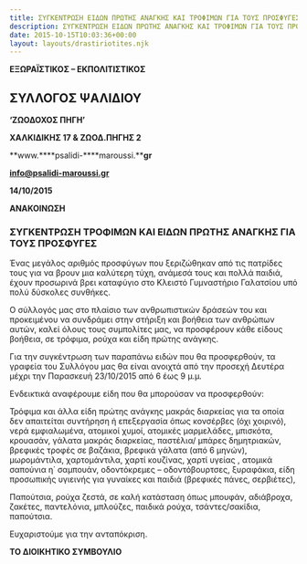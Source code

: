 ```yaml
---
title: ΣΥΓΚΕΝΤΡΩΣΗ ΕΙΔΩΝ ΠΡΩΤΗΣ ΑΝΑΓΚΗΣ ΚΑΙ ΤΡΟΦΙΜΩΝ ΓΙΑ ΤΟΥΣ ΠΡΟΣΦΥΓΕΣ
description: ΣΥΓΚΕΝΤΡΩΣΗ ΕΙΔΩΝ ΠΡΩΤΗΣ ΑΝΑΓΚΗΣ ΚΑΙ ΤΡΟΦΙΜΩΝ ΓΙΑ ΤΟΥΣ ΠΡΟΣΦΥΓΕΣ
date: 2015-10-15T10:03:36+00:00
layout: layouts/drastiriotites.njk
---
```


<!-- excerpt -->
**ΕΞΩΡΑΪΣΤΙΚΟΣ – ΕΚΠΟΛΙΤΙΣΤΙΚΟΣ**

##  ΣΥΛΛΟΓΟΣ ΨΑΛΙΔΙΟΥ

 **‘ΖΩΟΔΟΧΟΣ ΠΗΓΗ’**

**ΧΑΛΚΙΔΙΚΗΣ 17 &amp; ΖΩΟΔ.ΠΗΓΗΣ 2**

**www.****psalidi-****maroussi.****gr**

**info@psalidi-maroussi.gr**

 **14/10/2015**

**ΑΝΑΚΟΙΝΩΣΗ**

### ΣΥΓΚΕΝΤΡΩΣΗ ΤΡΟΦΙΜΩΝ ΚΑΙ ΕΙΔΩΝ ΠΡΩΤΗΣ ΑΝΑΓΚΗΣ ΓΙΑ ΤΟΥΣ ΠΡΟΣΦΥΓΕΣ

Ένας μεγάλος αριθμός προσφύγων που ξεριζώθηκαν από τις πατρίδες τους για να βρουν μια καλύτερη τύχη, ανάμεσά τους και πολλά παιδιά, έχουν προσωρινά βρει καταφύγιο στο Κλειστό Γυμναστήριο Γαλατσίου υπό πολύ δύσκολες συνθήκες.

Ο σύλλογός μας στο πλαίσιο των ανθρωπιστικών δράσεών του και προκειμένου να συνδράμει στην στήριξη και βοήθεια των ανθρώπων αυτών, καλεί όλους τους συμπολίτες μας, να προσφέρουν κάθε είδους βοήθεια, σε τρόφιμα, ρούχα και είδη πρώτης ανάγκης.


 Για την συγκέντρωση των παραπάνω ειδών που θα προσφερθούν, τα γραφεία του Συλλόγου μας θα είναι ανοιχτά από την προσεχή Δευτέρα μέχρι την Παρασκευή 23/10/2015 από 6 έως 9 μ.μ.

Ενδεικτικά αναφέρουμε είδη που θα μπορούσαν να προσφερθούν:

Τρόφιμα και άλλα είδη πρώτης ανάγκης μακράς διαρκείας για τα οποία δεν απαιτείται συντήρηση ή επεξεργασία όπως κονσέρβες (όχι χοιρινό), νερά εμφιαλωμένα, ατομικοί χυμοί, ατομικές μαρμελάδες, μπισκότα, κρουασάν, γάλατα μακράς διαρκείας, παστέλια/ μπάρες δημητριακών, βρεφικές τροφές σε βαζάκια, βρεφικά γάλατα (από 6 μηνών), μωρομάντιλα, χαρτομάντιλα, χαρτί κουζίνας, χαρτί υγείας , ατομικά σαπούνια η΄ σαμπουάν, οδοντόκρεμες – οδοντόβουρτσες, ξυραφάκια, είδη προσωπικής υγιεινής για γυναίκες και παιδιά (βρεφικές πάνες, σερβιέτες),

Παπούτσια, ρούχα ζεστά, σε καλή κατάσταση όπως μπουφάν, αδιάβροχα, ζακέτες, παντελόνια, μπλούζες, παιδικά ρούχα, τσάντες/σακίδια, παπούτσια.

Ευχαριστούμε για την ανταπόκριση.

 
 **ΤΟ ΔΙΟΙΚΗΤΙΚΟ ΣΥΜΒΟΥΛΙΟ**
